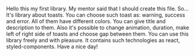 Hello this my first library. 
My mentor said that I should create this file.
So... It's library about toasts. 
You can choose such toast as: warning, success and error. All of them have different colors. 
You can give title and description to them. 
Also it's possible to change animation, duration, make left of right side of toasts and choose gap between them. 
You can use this library freely and with pleasure. 
It contains such technologies as react, styled-components.
Have a nice day!